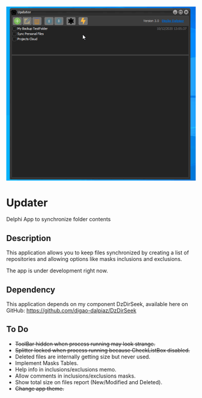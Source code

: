 ![Preview](images/preview.gif)

# Updater
Delphi App to synchronize folder contents

## Description

This application allows you to keep files synchronized by creating a list of repositories and allowing options like masks inclusions and exclusions.

The app is under development right now.

## Dependency

This application depends on my component DzDirSeek, available here on GitHub: https://github.com/digao-dalpiaz/DzDirSeek

## To Do

- ~~ToolBar hidden when process running may look strange.~~
- ~~Splitter locked when process running because CheckListBox disabled.~~
- Deleted files are internally getting size but never used.
- Implement Masks Tables.
- Help info in inclusions/exclusions memo.
- Allow comments in inclusions/exclusions masks.
- Show total size on files report (New/Modified and Deleted).
- ~~Change app theme.~~
